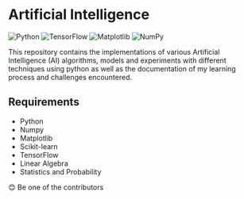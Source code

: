 
<h1>Artificial Intelligence</h1>

![Python](https://img.shields.io/badge/python-3670A0?style=for-the-badge&logo=python&logoColor=ffdd54) ![TensorFlow](https://img.shields.io/badge/TensorFlow-%23FF6F00.svg?style=for-the-badge&logo=TensorFlow&logoColor=white) ![Matplotlib](https://img.shields.io/badge/Matplotlib-%23ffffff.svg?style=for-the-badge&logo=Matplotlib&logoColor=red) ![NumPy](https://img.shields.io/badge/numpy-%23013243.svg?style=for-the-badge&logo=numpy&logoColor=white) 



This repository contains the implementations of various Artificial Intelligence (AI) algorithms, models and experiments with
different techniques using python as well as the documentation of my learning process and challenges encountered.

<h2>Requirements</h2>
<ul>
  <li>Python</li>
  <li>Numpy</li>
  <li>Matplotlib</li>
  <li>Scikit-learn</li>
  <li>TensorFlow</li>
  <li>Linear Algebra</li>
  <li>Statistics and Probability</li>
</ul>

<span>😊 Be one of the contributors</span>

